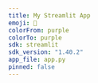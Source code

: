 ```yaml
---
title: My Streamlit App
emoji: 🤖
colorFrom: purple
colorTo: purple
sdk: streamlit
sdk_version: "1.40.2"
app_file: app.py
pinned: false
---
```


